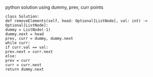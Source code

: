 python solution  using dummy, prev, curr points
```
class Solution:
def removeElements(self, head: Optional[ListNode], val: int) -> Optional[ListNode]:
dummy = ListNode(-1)
dummy.next = head
prev, curr = dummy, dummy.next
while curr:
if curr.val == val:
prev.next = curr.next
else:
prev = curr
curr = curr.next
return dummy.next
```
​
​